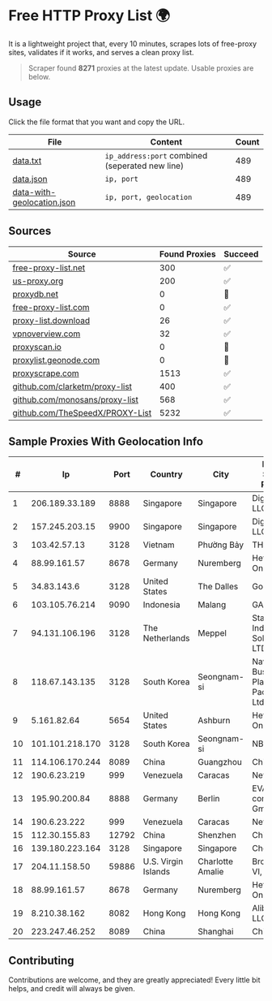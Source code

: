 
# Free HTTP Proxy List 🌍

It is a lightweight project that, every 10 minutes, scrapes lots of free-proxy sites, validates if it works, and serves a clean proxy list.


> Scraper found **8271** proxies at the latest update. Usable proxies are below.

## Usage

Click the file format that you want and copy the URL.


|File|Content|Count|
|----|-------|-----|
|[data.txt](https://raw.githubusercontent.com/themiralay/Proxy-List-World/master/data.txt)|`ip_address:port` combined (seperated new line)|489|
|[data.json](https://raw.githubusercontent.com/themiralay/Proxy-List-World/master/data.json)|`ip, port`|489|
|[data-with-geolocation.json](https://raw.githubusercontent.com/themiralay/Proxy-List-World/master/data-with-geolocation.json)|`ip, port, geolocation`|489|

## Sources

|Source|Found Proxies|Succeed|
|------|-------------|-------|
|[free-proxy-list.net](https://free-proxy-list.net)|300|✅|
|[us-proxy.org](https://www.us-proxy.org)|200|✅|
|[proxydb.net](http://proxydb.net)|0|🚫|
|[free-proxy-list.com](https://free-proxy-list.com/?page=&port=&type%5B%5D=http&type%5B%5D=https&up_time=0&search=Search)|0|✅|
|[proxy-list.download](https://www.proxy-list.download/HTTP)|26|✅|
|[vpnoverview.com](https://vpnoverview.com/privacy/anonymous-browsing/free-proxy-servers)|32|✅|
|[proxyscan.io](https://www.proxyscan.io)|0|🚫|
|[proxylist.geonode.com](https://proxylist.geonode.com/api/proxy-list?limit=300&page=1&sort_by=lastChecked&sort_type=desc&protocols=http,https)|0|🚫|
|[proxyscrape.com](https://api.proxyscrape.com/v2/?request=displayproxies&protocol=http&timeout=10000&country=all&ssl=all&anonymity=all)|1513|✅|
|[github.com/clarketm/proxy-list](https://raw.githubusercontent.com/clarketm/proxy-list/master/proxy-list-raw.txt)|400|✅|
|[github.com/monosans/proxy-list](https://raw.githubusercontent.com/monosans/proxy-list/main/proxies/http.txt)|568|✅|
|[github.com/TheSpeedX/PROXY-List](https://raw.githubusercontent.com/TheSpeedX/PROXY-List/master/http.txt)|5232|✅|


## Sample Proxies With Geolocation Info

|#|Ip|Port|Country|City|Internet Service Provider|
|-|--|----|-------|----|-------------------------|
|1|206.189.33.189|8888|Singapore|Singapore|DigitalOcean, LLC|
|2|157.245.203.15|9900|Singapore|Singapore|DigitalOcean, LLC|
|3|103.42.57.13|3128|Vietnam|Phường Bảy|THEGIOISO|
|4|88.99.161.57|8678|Germany|Nuremberg|Hetzner Online GmbH|
|5|34.83.143.6|3128|United States|The Dalles|Google LLC|
|6|103.105.76.214|9090|Indonesia|Malang|GARUDA|
|7|94.131.106.196|3128|The Netherlands|Meppel|Stark Industries Solutions LTD|
|8|118.67.143.135|3128|South Korea|Seongnam-si|Naver Business Platform Asia Pacific Pte. Ltd.|
|9|5.161.82.64|5654|United States|Ashburn|Hetzner Online GmbH|
|10|101.101.218.170|3128|South Korea|Seongnam-si|NBP|
|11|114.106.170.244|8089|China|Guangzhou|Chinanet|
|12|190.6.23.219|999|Venezuela|Caracas|Net Uno|
|13|195.90.200.84|8888|Germany|Berlin|EVANZO e-commerce GmbH|
|14|190.6.23.222|999|Venezuela|Caracas|Net Uno|
|15|112.30.155.83|12792|China|Shenzhen|China Mobile|
|16|139.180.223.164|3128|Singapore|Singapore|Choopa|
|17|204.11.158.50|59886|U.S. Virgin Islands|Charlotte Amalie|Broadband VI, LLC|
|18|88.99.161.57|8678|Germany|Nuremberg|Hetzner Online GmbH|
|19|8.210.38.162|8082|Hong Kong|Hong Kong|Alibaba.com LLC|
|20|223.247.46.252|8089|China|Shanghai|Chinanet|



## Contributing

Contributions are welcome, and they are greatly appreciated! Every
little bit helps, and credit will always be given.

